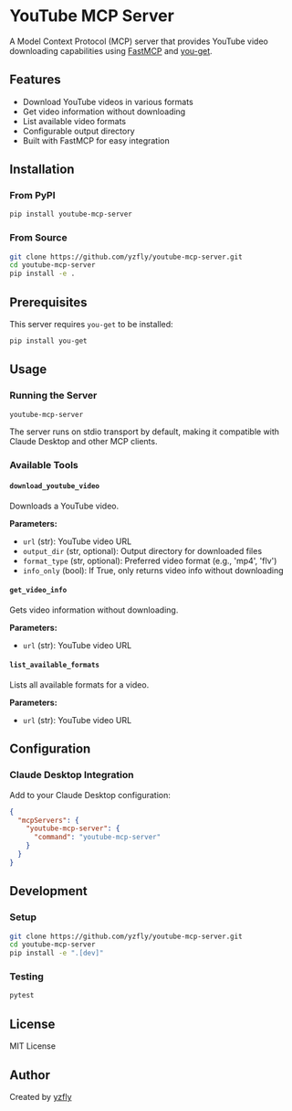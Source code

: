# YouTube MCP Server

A Model Context Protocol (MCP) server that provides YouTube video downloading capabilities using [FastMCP](https://fastmcp.com/) and [you-get](https://github.com/soimort/you-get).

## Features

- Download YouTube videos in various formats
- Get video information without downloading
- List available video formats
- Configurable output directory
- Built with FastMCP for easy integration

## Installation

### From PyPI

```bash
pip install youtube-mcp-server
```

### From Source

```bash
git clone https://github.com/yzfly/youtube-mcp-server.git
cd youtube-mcp-server
pip install -e .
```

## Prerequisites

This server requires `you-get` to be installed:

```bash
pip install you-get
```

## Usage

### Running the Server

```bash
youtube-mcp-server
```

The server runs on stdio transport by default, making it compatible with Claude Desktop and other MCP clients.

### Available Tools

#### `download_youtube_video`
Downloads a YouTube video.

**Parameters:**
- `url` (str): YouTube video URL
- `output_dir` (str, optional): Output directory for downloaded files
- `format_type` (str, optional): Preferred video format (e.g., 'mp4', 'flv')
- `info_only` (bool): If True, only returns video info without downloading

#### `get_video_info`
Gets video information without downloading.

**Parameters:**
- `url` (str): YouTube video URL

#### `list_available_formats`
Lists all available formats for a video.

**Parameters:**
- `url` (str): YouTube video URL

## Configuration

### Claude Desktop Integration

Add to your Claude Desktop configuration:

```json
{
  "mcpServers": {
    "youtube-mcp-server": {
      "command": "youtube-mcp-server"
    }
  }
}
```

## Development

### Setup

```bash
git clone https://github.com/yzfly/youtube-mcp-server.git
cd youtube-mcp-server
pip install -e ".[dev]"
```

### Testing

```bash
pytest
```

## License

MIT License

## Author

Created by [yzfly](https://github.com/yzfly)